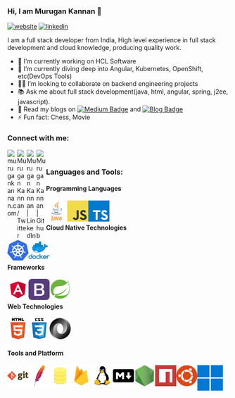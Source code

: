<!-- ABOUT : START -->
### Hi, I am Murugan Kannan 👋

[![website](https://img.shields.io/website?url=https%3A%2F%2Fmurugankannan.com%2F)][website]
[![linkedin](https://img.shields.io/twitter/follow/murugan_kannan_?style=social)][twitter]

I am a full stack developer from India, High level experience in full stack development and cloud knowledge, producing quality work.

- 🔭 I’m currently working on HCL Software
- 🌱 I’m currently diving deep into Angular, Kubernetes, OpenShift, etc(DevOps Tools)
- 👨‍💻 I’m looking to collaborate on backend engineering projects
- 📚 Ask me about full stack development(java, html, angular, spring, j2ee, javascript).
- 📖 Read my blogs on [![Medium Badge](http://img.shields.io/badge/-Murugan%20Kannan-1ca0f1?style=social&logo=medium&logoColor=black&link=https://murugan-kannan.medium.com/)][medium] and [![Blog Badge](http://img.shields.io/badge/-Murugan%20Kannan-1ca0f1?style=social&logo=blogger&logoColor=orange&link=https://murugan-kannan.blogspot.com/)][blogpost]
- ⚡ Fun fact: Chess, Movie
<!-- ABOUT : END -->
  
<!-- CONNECT : START --> 
### Connect with me:
[<img align="left" alt="murugankannan.com" width="22px" src="https://icons.getbootstrap.com/assets/icons/globe.svg" />][website]
[<img align="left" alt="Murugan Kannan / Twitter" width="22px" src="https://icons.getbootstrap.com/assets/icons/twitter.svg" />][twitter]
[<img align="left" alt="Murugan Kannan | LinkedIn" width="22px" src="https://icons.getbootstrap.com/assets/icons/linkedin.svg" />][linkedin]
[<img align="left" alt="Murugan Kannan | Github" width="22px" src="https://icons.getbootstrap.com/assets/icons/github.svg" />][github]

<br />
<!-- CONNECT : END --> 

<!-- LANGUAGES : START --> 
### Languages and Tools:

#### Programming Languages
[<img align="left" alt="java" width="48px" src="https://raw.githubusercontent.com/github/explore/80688e429a7d4ef2fca1e82350fe8e3517d3494d/topics/java/java.png" />][java]
[<img align="left" alt="javascript" width="48px" src="https://raw.githubusercontent.com/github/explore/80688e429a7d4ef2fca1e82350fe8e3517d3494d/topics/javascript/javascript.png" />][javascript]
[<img align="left" alt="typescript" width="48px" src="https://raw.githubusercontent.com/github/explore/80688e429a7d4ef2fca1e82350fe8e3517d3494d/topics/typescript/typescript.png" />][typescript]
<br/>
<br/>

#### Cloud Native Technologies
[<img align="left" alt="kubernetes" width="48px" src="https://raw.githubusercontent.com/github/explore/80688e429a7d4ef2fca1e82350fe8e3517d3494d/topics/kubernetes/kubernetes.png" />][kubernetes]
[<img align="left" alt="docker" width="48px" src="https://raw.githubusercontent.com/github/explore/80688e429a7d4ef2fca1e82350fe8e3517d3494d/topics/docker/docker.png" />][docker]

<br/>
<br/>

#### Frameworks

[<img align="left" alt="angular" width="48px" src="https://raw.githubusercontent.com/github/explore/80688e429a7d4ef2fca1e82350fe8e3517d3494d/topics/angular/angular.png" />][angular]
[<img align="left" alt="bootstrap" width="48px" src="https://raw.githubusercontent.com/github/explore/80688e429a7d4ef2fca1e82350fe8e3517d3494d/topics/bootstrap/bootstrap.png" />][bootstrap]
[<img align="left" alt="spring-boot" width="48px" src="https://raw.githubusercontent.com/github/explore/80688e429a7d4ef2fca1e82350fe8e3517d3494d/topics/spring-boot/spring-boot.png" />][spring]

<br/>
<br/>

#### Web Technologies
[<img align="left" alt="html" width="48px" src="https://raw.githubusercontent.com/github/explore/80688e429a7d4ef2fca1e82350fe8e3517d3494d/topics/html/html.png" />][html]
[<img align="left" alt="css" width="48px" src="https://raw.githubusercontent.com/github/explore/80688e429a7d4ef2fca1e82350fe8e3517d3494d/topics/css/css.png" />][css]
[<img align="left" alt="json" width="48px" src="https://raw.githubusercontent.com/github/explore/80688e429a7d4ef2fca1e82350fe8e3517d3494d/topics/json/json.png" />][json]


<br/>
<br/>
<br/>

#### Tools and Platform
[<img align="left" alt="git" width="48px" src="https://raw.githubusercontent.com/github/explore/80688e429a7d4ef2fca1e82350fe8e3517d3494d/topics/git/git.png" />][git]
[<img align="left" alt="maven" width="48px" src="https://raw.githubusercontent.com/github/explore/80688e429a7d4ef2fca1e82350fe8e3517d3494d/topics/maven/maven.png" />][maven]
[<img align="left" alt="database" width="48px" src="https://raw.githubusercontent.com/github/explore/285d19f261b6d469fd8a309dddb234371d7be462/topics/database/database.png" />][sql]
[<img align="left" alt="firebase" width="48px" src="https://raw.githubusercontent.com/github/explore/80688e429a7d4ef2fca1e82350fe8e3517d3494d/topics/firebase/firebase.png" />][firebase]
[<img align="left" alt="linux" width="48px" src="https://raw.githubusercontent.com/github/explore/80688e429a7d4ef2fca1e82350fe8e3517d3494d/topics/linux/linux.png" />][linux]
[<img align="left" alt="markdown" width="48px" src="https://raw.githubusercontent.com/github/explore/80688e429a7d4ef2fca1e82350fe8e3517d3494d/topics/markdown/markdown.png" />][markdown]
[<img align="left" alt="nodejs" width="48px" src="https://raw.githubusercontent.com/github/explore/80688e429a7d4ef2fca1e82350fe8e3517d3494d/topics/nodejs/nodejs.png" />][nodejs]
[<img align="left" alt="npm" width="48px" src="https://raw.githubusercontent.com/github/explore/80688e429a7d4ef2fca1e82350fe8e3517d3494d/topics/npm/npm.png" />][npm]
[<img align="left" alt="ubuntu" width="48px" src="https://raw.githubusercontent.com/github/explore/80688e429a7d4ef2fca1e82350fe8e3517d3494d/topics/ubuntu/ubuntu.png" />][ubuntu]
[<img align="left" alt="windows" width="58px" src="https://raw.githubusercontent.com/github/explore/80688e429a7d4ef2fca1e82350fe8e3517d3494d/topics/windows/windows.png" />][windows]


<!-- LANGUAGES : END --> 

[medium]: https://murugan-kannan.medium.com/
[blogpost]: https://murugan-kannan.blogspot.com/
[website]: https://murugankannan.com
[twitter]: https://twitter.com/murugan_kannan_
[linkedin]: https://www.linkedin.com/in/murugan-kannan/
[github]: https://github.com/murugan-kannan
[bootstrap]: https://getbootstrap.com/
[angular]:  https://angular.io/
[css]: https://developer.mozilla.org/en-US/docs/Web/CSS
[sql]: https://www.postgresql.org/
[docker]: https://www.docker.com/
[firebase]: https://firebase.google.com/
[git]: https://git-scm.com/
[html]: https://developer.mozilla.org/en-US/docs/Web/HTML
[java]: https://www.java.com/
[javascript]: https://developer.mozilla.org/en-US/docs/Web/JavaScript
[json]: https://www.json.org/
[kubernetes]: https://kubernetes.io/
[linux]: https://www.linux.org/
[markdown]: https://www.markdownguide.org/
[maven]: https://maven.apache.org/
[npm]: https://www.npmjs.com/
[nodejs]: https://nodejs.org/
[ubuntu]: https://ubuntu.com/
[windows]: https://www.microsoft.com/en-in/windows
[spring]: https://spring.io/
[typescript]: https://www.typescriptlang.org/

